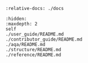 ```{include} ../README.md
:relative-docs: ./docs
```

```{toctree}
:hidden:
:maxdepth: 2
self
./user_guide/README.md
./contributor_guide/README.md
./aqa/README.md
./structure/README.md
./reference/README.md
```
